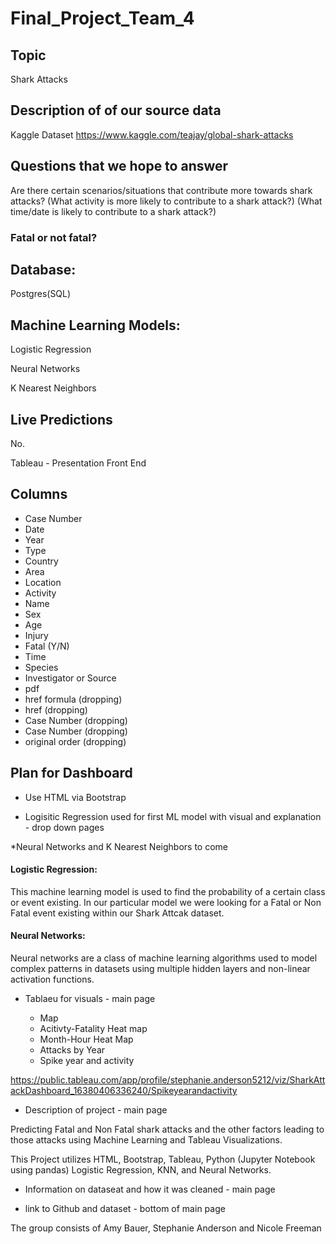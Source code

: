# Final_Project_Team_4

## Topic 
Shark Attacks 

## Description of of our source data 
Kaggle Dataset
https://www.kaggle.com/teajay/global-shark-attacks

## Questions that we hope to answer
Are there certain scenarios/situations that contribute more towards shark attacks?
(What activity is more likely to contribute to a shark attack?)
(What time/date is likely to contribute to a shark attack?)
### Fatal or not fatal?

## Database: 
Postgres(SQL)

## Machine Learning Models:
Logistic Regression

Neural Networks 

K Nearest Neighbors 


## Live Predictions
No.

Tableau - Presentation Front End

## Columns
- Case Number
- Date
- Year
- Type
- Country
- Area
- Location
- Activity
- Name
- Sex 
- Age
- Injury
- Fatal (Y/N)
- Time
- Species 
- Investigator or Source
- pdf
- href formula (dropping)
- href (dropping)
- Case Number (dropping)
- Case Number (dropping)
- original order (dropping)

## Plan for Dashboard

- Use HTML via Bootstrap

- Logisitic Regression used for first ML model with visual and explanation - drop down pages

*Neural Networks and K Nearest Neighbors to come

#### Logistic Regression: 
This machine learning model is used to find the probability of a certain class or event existing. In our particular model we were looking for a Fatal or Non Fatal event existing within our Shark Attcak dataset. 

#### Neural Networks:

Neural networks are a class of machine learning algorithms used to model complex patterns in datasets using multiple hidden layers and non-linear activation functions. 

- Tablaeu for visuals - main page
 
   * Map 
   * Acitivty-Fatality Heat map 
   * Month-Hour Heat Map
   * Attacks by Year
   * Spike year and activity

https://public.tableau.com/app/profile/stephanie.anderson5212/viz/SharkAttackDashboard_16380406336240/Spikeyearandactivity

- Description of project - main page

Predicting Fatal and Non Fatal shark attacks and the other factors leading to those attacks using Machine Learning and Tableau Visualizations.

This Project utilizes HTML, Bootstrap, Tableau, Python (Jupyter Notebook using pandas) Logistic Regression, KNN, and Neural Networks. 

- Information on dataseat and how it was cleaned - main page

- link to Github and dataset - bottom of main page

The group consists of Amy Bauer, Stephanie Anderson and Nicole Freeman
